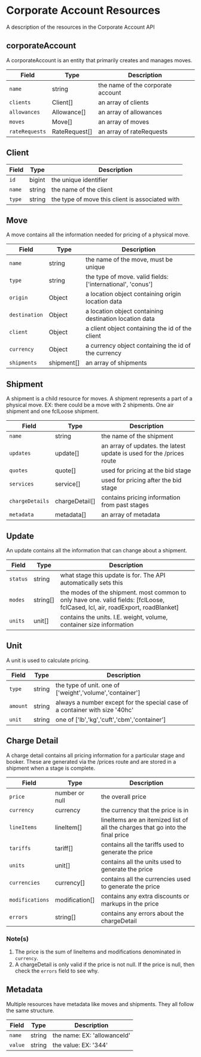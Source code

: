 # Corporate Account Resources
A description of the resources in the Corporate Account API

## corporateAccount
A corporateAccount is an entity that primarily creates and manages moves.

| Field           | Type     | Description                                     |
| --------------- | -------- | ----------------------------------------------- |
| `name`|string|the name of the corporate account|
| `clients`|Client[]|an array of clients|
| `allowances`|Allowance[]|an array of allowances|
| `moves`| Move[]   | an array of moves|
| `rateRequests`        | RateRequest[]   | an array of rateRequests|

## Client

| Field           | Type     | Description                                     |
| --------------- | -------- | ----------------------------------------------- |
| `id`| bigint|the unique identifier|
| `name`|string|the name of the client|
| `type`|string|the type of move this client is associated with|

## Move
A move contains all the information needed for pricing of a physical move. 

| Field           | Type     | Description                                     |
| --------------- | -------- | ----------------------------------------------- |
| `name`|string|the name of the move, must be unique|
| `type`|string|the type of move. valid fields: ['international', 'conus']|
| `origin`|Object|a location object containing origin location data|
| `destination`|Object|a location object containing destination location data|
| `client`|Object|a client object containing the id of the client|
| `currency`|Object|a currency object containing the id of the currency|
| `shipments`|shipment[]|an array of shipments|

## Shipment
A shipment is a child resource for moves. A shipment represents a part of a physical move. EX: there could be a move with 2 shipments. One air shipment and one fclLoose shipment. 

| Field           | Type     | Description                                     |
| --------------- | -------- | ----------------------------------------------- |
| `name`|string|the name of the shipment|
| `updates`|update[]|an array of updates. the latest update is used for the /prices route|
| `quotes`|quote[]|used for pricing at the bid stage|
| `services`|service[]|used for pricing after the bid stage|
| `chargeDetails`|chargeDetail[]| contains pricing information from past stages|
| `metadata`|metadata[]|an array of metadata|

## Update
An update contains all the information that can change about a shipment.  

| Field           | Type     | Description                                     |
| --------------- | -------- | ----------------------------------------------- |
| `status`|string|what stage this update is for. The API automatically sets this|
| `modes`|string[]|the modes of the shipment. most common to only have one. valid fields: [fclLoose, fclCased, lcl, air, roadExport, roadBlanket]|
| `units`|unit[]|contains the units. I.E. weight, volume, container size information|

## Unit
A unit is used to calculate pricing. 

| Field           | Type     | Description                                     |
| --------------- | -------- | ----------------------------------------------- |
| `type`|string|the type of unit. one of ['weight','volume','container']|
| `amount`|string|always a number except for the special case of a container with size '40hc'|
| `unit`|string|one of ['lb','kg','cuft','cbm','container']|

## Charge Detail
A charge detail contains all pricing information for a particular stage and booker. These are generated via the /prices route and are stored in a shipment when a stage is complete.  

| Field           | Type     | Description                                     |
| --------------- | -------- | ----------------------------------------------- |
| `price`|number or null|the overall price |
| `currency`|currency|the currency that the price is in|
| `lineItems`|lineItem[]|lineItems are an itemized list of all the charges that go into the final price|
| `tariffs`|tariff[]|contains all the tariffs used to generate the price|
| `units`|unit[]|contains all the units used to generate the price|
| `currencies`|currency[]|contains all the currencies used to generate the price|
| `modifications`|modification[]|contains any extra discounts or markups in the price|
| `errors`|string[]|contains any errors about the chargeDetail|

### Note(s)
1. The price is the sum of lineItems and modifications denominated in `currency`.
1. A chargeDetail is only valid if the price is not null. If the price is null, then check the `errors` field to see why.
## Metadata
Multiple resources have metadata like moves and shipments. They all follow the same structure. 

| Field           | Type     | Description                                     |
| --------------- | -------- | ----------------------------------------------- |
| `name`|string|the name: EX: 'allowanceId'|
| `value`|string|the value: EX: '344'|